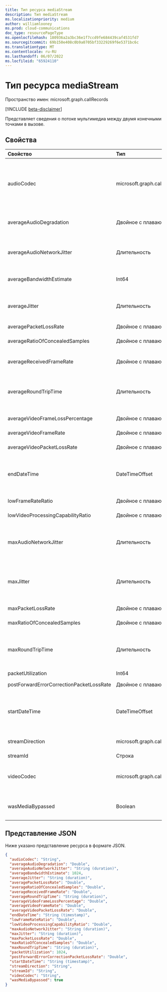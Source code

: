 ```yaml
---
title: Тип ресурса mediaStream
description: Тип mediaStream
ms.localizationpriority: medium
author: williamlooney
ms.prod: cloud-communications
doc_type: resourcePageType
ms.openlocfilehash: 180936a2a3bc36e1f7ccd9fe684439caf4531fd7
ms.sourcegitcommit: 69b150e408c0b9a0705bf33229269f6e5371bc6c
ms.translationtype: MT
ms.contentlocale: ru-RU
ms.lasthandoff: 06/07/2022
ms.locfileid: "65924110"
---
```

# <a name="mediastream-resource-type"></a>Тип ресурса mediaStream

Пространство имен: microsoft.graph.callRecords

[!INCLUDE [beta-disclaimer](../../includes/beta-disclaimer.md)]

Представляет сведения о потоке мультимедиа между двумя конечными точками в вызове.

## <a name="properties"></a>Свойства

| Свойство     | Тип        | Описание |
|:-------------|:------------|:------------|
|audioCodec|microsoft.graph.callRecords.audioCodec|Кодекода, используемого для кодирования звука для передачи по сети. Возможные значения: `unknown`, , `invalid``cn`, , `pcma`, `pcmu`, `amrWide`, `g722``g7221`, `g7221c``g729``muchv2``multiChannelAudio`, `rtAudio8``opus``satin``satinFullband``rtAudio16`, , `silk`, , `silkNarrow`, `silkWide`, `siren`, . `xmsRTA``unknownFutureValue`|
|averageAudioDegradation|Двойное с плавающей точкой|Среднее снижение оценки мнений по сети для потока. Представляет, насколько потеря сети и дрожание повлияли на качество полученного звука.|
|averageAudioNetworkJitter|Длительность|Среднее дрожание потока, вычисленного в [формате RFC 3550][], в формате [ISO 8601][] . Например, 1 `'PT1S'`секунда обозначается как "P" — это указатель длительности, "T" — указатель времени, а "S" — второй.|
|averageBandwidthEstimate|Int64|Средняя предполагаемая пропускная способность, доступная между двумя конечными точками в битах в секунду.|
|averageJitter|Длительность|Среднее дрожание потока, вычисленного в [формате RFC 3550][], в формате [ISO 8601][] . Например, 1 `'PT1S'`секунда обозначается как "P" — это указатель длительности, "T" — указатель времени, а "S" — второй.|
|averagePacketLossRate|Двойное с плавающей точкой|Средняя скорость потери пакетов для потока.|
|averageRatioOfConcealedSamples|Двойное с плавающей точкой|Отношение числа аудиокадров с образцами, созданными при скрытии потери пакетов, к общему количеству аудиокадров.|
|averageReceivedFrameRate|Двойное с плавающей точкой|Среднее число кадров в секунду, полученных для всех видеопотоков, вычисленных за время сеанса.|
|averageRoundTripTime|Длительность|Среднее время кругового пути распространения сети, вычисляемое в [формате RFC 3550][], в формате [ISO 8601][] . Например, 1 `'PT1S'`секунда обозначается как "P" — это указатель длительности, "T" — указатель времени, а "S" — второй.|
|averageVideoFrameLossPercentage|Двойное с плавающей точкой|Средний процент потери видеокадров, отображаемый пользователю.|
|averageVideoFrameRate|Двойное с плавающей точкой|Среднее число кадров в секунду, полученных для видеопотока, вычисляется в течение сеанса.|
|averageVideoPacketLossRate|Двойное с плавающей точкой|Средняя доля потерянных пакетов, как указано в [RFC 3550][], вычисляется за время сеанса.|
|endDateTime|DateTimeOffset|Время окончания потока в формате UTC. Тип DateTimeOffset представляет сведения о дате и времени с использованием формата ISO 8601 и всегда указывает время в формате UTC. Например, значение полуночи 1 января 2014 г. в формате UTC: `2014-01-01T00:00:00Z`.|
|lowFrameRateRatio|Двойное с плавающей точкой|Доля звонка, где частота кадров меньше 7,5 кадров в секунду.|
|lowVideoProcessingCapabilityRatio|Двойное с плавающей точкой|Доля звонка, когда клиент выполняет менее 70 % ожидаемой возможности обработки видео.|
|maxAudioNetworkJitter|Длительность|Максимальное количество дрожания аудиосети, вычисленное в каждом из 20 секунд окон во время сеанса, помеченное в формате [ISO 8601][] . Например, 1 `'PT1S'`секунда обозначается как "P" — это указатель длительности, "T" — указатель времени, а "S" — второй.|
|maxJitter|Длительность|Максимальное дрожание для потока, вычисленного в формате RFC 3550, в формате [ISO 8601][] . Например, 1 `'PT1S'`секунда обозначается как "P" — это указатель длительности, "T" — указатель времени, а "S" — второй.|
|maxPacketLossRate|Двойное с плавающей точкой|Максимальная скорость потери пакетов для потока.|
|maxRatioOfConcealedSamples|Двойное с плавающей точкой|Максимальное соотношение пакетов, скрытых средством исправитель.|
|maxRoundTripTime|Длительность|Максимальное время кругового пути распространения сети, вычисленное в [формате RFC 3550][], указанное в [формате ISO 8601][] . Например, 1 `'PT1S'`секунда обозначается как "P" — это указатель длительности, "T" — указатель времени, а "S" — второй.|
|packetUtilization|Int64|Количество пакетов для потока.|
|postForwardErrorCorrectionPacketLossRate|Двойное с плавающей точкой|Скорость потери пакетов после применения FEC агрегирована по всем видеопотокам и кодекам.|
|startDateTime|DateTimeOffset|Время начала потока в формате UTC. Тип DateTimeOffset представляет сведения о дате и времени с использованием формата ISO 8601 и всегда указывает время в формате UTC. Например, значение полуночи 1 января 2014 г. в формате UTC: `2014-01-01T00:00:00Z`.|
|streamDirection|microsoft.graph.callRecords.mediaStreamDirection|Указывает направление потока мультимедиа. Возможные значения: `callerToCallee`, `calleeToCaller`.|
|streamId|Строка|Уникальный идентификатор потока.|
|videoCodec|microsoft.graph.callRecords.videoCodec|Кодекода, используемого для кодирования видео для передачи по сети. Возможные значения: `unknown`, `invalid`, `av1`, `h263`, `h264`, `h264s`, `h264uc`, `h265`, `rtvc1`, `rtVideo`, `xrtvc1`, `unknownFutureValue`.|
|wasMediaBypassed|Boolean|Значение true, если поток мультимедиа обходит сервер-посредник и проходит непосредственно между клиентом и шлюзом ТСОП или УАТС; в противном случае — значение false.|


## <a name="json-representation"></a>Представление JSON

Ниже указано представление ресурса в формате JSON.

<!-- {
  "blockType": "resource",
  "optionalProperties": [

  ],
  "@odata.type": "microsoft.graph.callRecords.mediaStream",
  "baseType": null
}-->

```json
{
  "audioCodec": "String",
  "averageAudioDegradation": "Double",
  "averageAudioNetworkJitter": "String (duration)",
  "averageBandwidthEstimate": 1024,
  "averageJitter": "String (duration)",
  "averagePacketLossRate": "Double",
  "averageRatioOfConcealedSamples": "Double",
  "averageReceivedFrameRate": "Double",
  "averageRoundTripTime": "String (duration)",
  "averageVideoFrameLossPercentage": "Double",
  "averageVideoFrameRate": "Double",
  "averageVideoPacketLossRate": "Double",
  "endDateTime": "String (timestamp)",
  "lowFrameRateRatio": "Double",
  "lowVideoProcessingCapabilityRatio": "Double",
  "maxAudioNetworkJitter": "String (duration)",
  "maxJitter": "String (duration)",
  "maxPacketLossRate": "Double",
  "maxRatioOfConcealedSamples": "Double",
  "maxRoundTripTime": "String (duration)",
  "packetUtilization": 1024,
  "postForwardErrorCorrectionPacketLossRate": "Double",
  "startDateTime": "String (timestamp)",
  "streamDirection": "String",
  "streamId": "String",
  "videoCodec": "String",
  "wasMediaBypassed": true
}
```

[ISO 8601]: https://www.iso.org/iso/iso8601
[RFC 3550]: https://tools.ietf.org/html/rfc3550

<!-- uuid: 16cd6b66-4b1a-43a1-adaf-3a886856ed98
2019-02-04 14:57:30 UTC -->
<!-- {
  "type": "#page.annotation",
  "description": "mediaStream resource",
  "keywords": "",
  "section": "documentation",
  "tocPath&quot;: &quot;"
}-->


